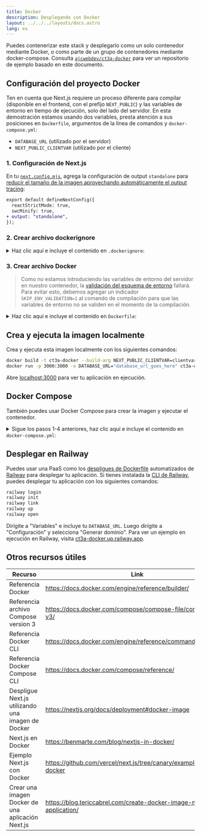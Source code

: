 ```yaml
---
title: Docker
description: Desplegando con Docker
layout: ../../../layouts/docs.astro
lang: es
---
```


Puedes contenerizar este stack y desplegarlo como un solo contenedor mediante Docker, o como parte de un grupo de contenedores mediante docker-compose. Consulta [`ajcwebdev/ct3a-docker`](https://github.com/ajcwebdev/ct3a-docker) para ver un repositorio de ejemplo basado en este documento.

## Configuración del proyecto Docker

Ten en cuenta que Next.js requiere un proceso diferente para compilar (disponible en el frontend, con el prefijo `NEXT_PUBLIC`) y las variables de entorno en tiempo de ejecución, solo del lado del servidor. En esta demostración estamos usando dos variables, presta atención a sus posiciones en `Dockerfile`, argumentos de la línea de comandos y `docker-compose.yml`:

- `DATABASE_URL` (utilizado por el servidor)
- `NEXT_PUBLIC_CLIENTVAR` (utilizado por el cliente)

### 1. Configuración de Next.js

En tu [`next.config.mjs`](https://github.com/t3-oss/create-t3-app/blob/main/cli/template/base/next.config.mjs), agrega la configuración de output `standalone` para [reducir el tamaño de la imagen aprovechando automáticamente el output tracing](https://nextjs.org/docs/advanced-features/output-file-tracing):

```diff
export default defineNextConfig({
  reactStrictMode: true,
  swcMinify: true,
+ output: "standalone",
});
```

### 2. Crear archivo dockerignore

<details>
    <summary>
      Haz clic aquí e incluye el contenido en <code>.dockerignore</code>:
    </summary>
<div class="content">

```
.env
Dockerfile
.dockerignore
node_modules
npm-debug.log
README.md
.next
.git
```

</div>

</details>

### 3. Crear archivo Docker

> Como no estamos introduciendo las variables de entorno del servidor en nuestro contenedor, la [validación del esquema de entorno](/en/usage/env-variables) fallará. Para evitar esto, debemos agregar un indicador `SKIP_ENV_VALIDATION=1` al comando de compilación para que las variables de entorno no se validen en el momento de la compilación.

<details>
    <summary>
      Haz clic aquí e incluye el contenido en <code>Dockerfile</code>:
    </summary>
<div class="content">

```docker
##### DEPENDENCIAS

FROM --platform=linux/amd64 node:16-alpine AS deps
RUN apk add --no-cache libc6-compat openssl1.1-compat
WORKDIR /app

# Instala el Prisma Client - quitar si no estás usando Prisma

COPY prisma ./

# Instala dependencias basadas en tu administrador de paquetes preferido

COPY package.json yarn.lock* package-lock.json* pnpm-lock.yaml\* ./

RUN \
 if [ -f yarn.lock ]; then yarn --frozen-lockfile; \
 elif [ -f package-lock.json ]; then npm ci; \
 elif [ -f pnpm-lock.yaml ]; then yarn global add pnpm && pnpm i; \
 else echo "Lockfile not found." && exit 1; \
 fi

##### CONSTRUCTOR

FROM --platform=linux/amd64 node:16-alpine AS builder
ARG DATABASE_URL
ARG NEXT_PUBLIC_CLIENTVAR
WORKDIR /app
COPY --from=deps /app/node_modules ./node_modules
COPY . .

# ENV NEXT_TELEMETRY_DISABLED 1

RUN \
 if [ -f yarn.lock ]; then SKIP_ENV_VALIDATION=1 yarn build; \
 elif [ -f package-lock.json ]; then SKIP_ENV_VALIDATION=1 npm run build; \
 elif [ -f pnpm-lock.yaml ]; then yarn global add pnpm && SKIP_ENV_VALIDATION=1 pnpm run build; \
 else echo "Lockfile not found." && exit 1; \
 fi

##### LANZADOR

FROM --platform=linux/amd64 node:16-alpine AS runner
WORKDIR /app

ENV NODE_ENV production

# ENV NEXT_TELEMETRY_DISABLED 1

RUN addgroup --system --gid 1001 nodejs
RUN adduser --system --uid 1001 nextjs

COPY --from=builder /app/next.config.mjs ./
COPY --from=builder /app/public ./public
COPY --from=builder /app/package.json ./package.json

COPY --from=builder --chown=nextjs:nodejs /app/.next/standalone ./
COPY --from=builder --chown=nextjs:nodejs /app/.next/static ./.next/static

USER nextjs
EXPOSE 3000
ENV PORT 3000

CMD ["node", "server.js"]

```

> **_Notas_**
>
> - _La emulación de `--platform=linux/amd64` puede no ser necesaria tras moverse a Node 18._
> - _Puedes ver [`node:alpine`](https://github.com/nodejs/docker-node/tree/b4117f9333da4138b03a546ec926ef50a31506c3#nodealpine) para entender porqué `libc6-compat` puede ser necesario._
> - _Next.js recolecta [datos anónimos de uso general para telemetría](https://nextjs.org/telemetry). Descomenta la primera instancia de `ENV NEXT_TELEMETRY_DISABLED 1` para deshabilitar la telemetría durante el tiempo de compilación. Descomenta la segunda instancia para deshabilitar la telemetría durante tiempo de ejecución._

</div>
</details>

## Crea y ejecuta la imagen localmente

Crea y ejecuta esta imagen localmente con los siguientes comandos:

```bash
docker build -t ct3a-docker --build-arg NEXT_PUBLIC_CLIENTVAR=clientvar .
docker run -p 3000:3000 -e DATABASE_URL="database_url_goes_here" ct3a-docker
```

Abre [localhost:3000](http://localhost:3000/) para ver tu aplicación en ejecución.

## Docker Compose

También puedes usar Docker Compose para crear la imagen y ejecutar el contenedor.

<details>
    <summary>
      Sigue los pasos 1-4 anteriores, haz clic aquí e incluye el contenido en <code>docker-compose.yml</code>:
    </summary>
<div class="content">

```yaml
version: "3.9"
services:
  app:
    platform: "linux/amd64"
    build:
      context: .
      dockerfile: Dockerfile
      args:
        NEXT_PUBLIC_CLIENTVAR: "clientvar"
    working_dir: /app
    ports:
      - "3000:3000"
    image: t3-app
    environment:
      - DATABASE_URL=database_url_goes_here
```

Ejecuta esto usando el comando `docker compose up`:

```bash
docker compose up
```

Abre [localhost:3000](http://localhost:3000/) para ver tu aplicación en ejecución.

</div>
</details>

## Desplegar en Railway

Puedes usar una PaaS como los [despligues de Dockerfile](https://docs.railway.app/deploy/dockerfiles) automatizados de [Railway](https://railway.app) para desplegar tu aplicación. Si tienes instalada la [CLI de Railway](https://docs.railway.app/develop/cli#install), puedes desplegar tu aplicación con los siguientes comandos:

```bash
railway login
railway init
railway link
railway up
railway open
```

Dirígite a "Variables" e incluye tu `DATABASE_URL`. Luego dirígite a "Configuración" y selecciona "Generar dominio". Para ver un ejemplo en ejecución en Railway, visita [ct3a-docker.up.railway.app](https://ct3a-docker.up.railway.app/).

## Otros recursos útiles

| Recurso                                           | Link                                                                 |
| ------------------------------------------------- | -------------------------------------------------------------------- |
| Referencia Docker                                 | https://docs.docker.com/engine/reference/builder/                    |
| Referencia archivo Compose version 3              | https://docs.docker.com/compose/compose-file/compose-file-v3/        |
| Referencia Docker CLI                             | https://docs.docker.com/engine/reference/commandline/docker/         |
| Referencia Docker Compose CLI                     | https://docs.docker.com/compose/reference/                           |
| Despligue Next.js utilizando una imagen de Docker | https://nextjs.org/docs/deployment#docker-image                      |
| Next.js en Docker                                 | https://benmarte.com/blog/nextjs-in-docker/                          |
| Ejemplo Next.js con Docker                        | https://github.com/vercel/next.js/tree/canary/examples/with-docker   |
| Crear una imagen Docker de una aplicación Next.js | https://blog.tericcabrel.com/create-docker-image-nextjs-application/ |
